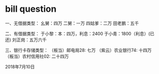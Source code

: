 # bill question

一、无借据类型：
幺舅：四万
二舅：一万
四姑爹：二万
田老鹏：五千

二、有借据类型：
于小黎：本：四万，利息：2400
于小青：1800（利息）(已还)
刘正岗：五万六千

三、银行卡存储类型：
（板当）邮电局28: 七万 
（紫云）农业银行74: 十四万
（板当）农村信用社02: 二十四万

2018年7月10日
